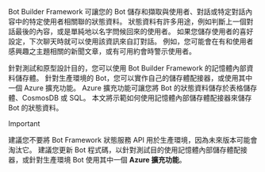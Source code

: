 Bot Builder Framework 可讓您的 Bot 儲存和擷取與使用者、對話或特定對話內容中的特定使用者相關聯的狀態資料。 狀態資料有許多用途，例如判斷上一個對話最後的內容，或是單純地以名字問候回來的使用者。 如果您儲存使用者的喜好設定，下次聊天時就可以使用該資訊來自訂對話。 例如，您可能會在有和使用者感興趣之主題相關的新聞文章，或有可用約會時警示使用者。 

針對測試和原型設計目的，您可以使用 Bot Builder Framework 的記憶體內部資料儲存體。 針對生產環境的 Bot，您可以實作自己的儲存體配接器，或使用其中一個 Azure 擴充功能。 Azure 擴充功能可讓您將 Bot 的狀態資料儲存於表格儲存體、CosmosDB 或 SQL。 本文將示範如何使用記憶體內部儲存體配接器來儲存 Bot 的狀態資料。 

> [!IMPORTANT]
> 建議您不要將 Bot Framework 狀態服務 API 用於生產環境，因為未來版本可能會淘汰它。 建議您更新 Bot 程式碼，以針對測試目的使用記憶體內部儲存體配接器，或針對生產環境 Bot 使用其中一個 **Azure 擴充功能**。
